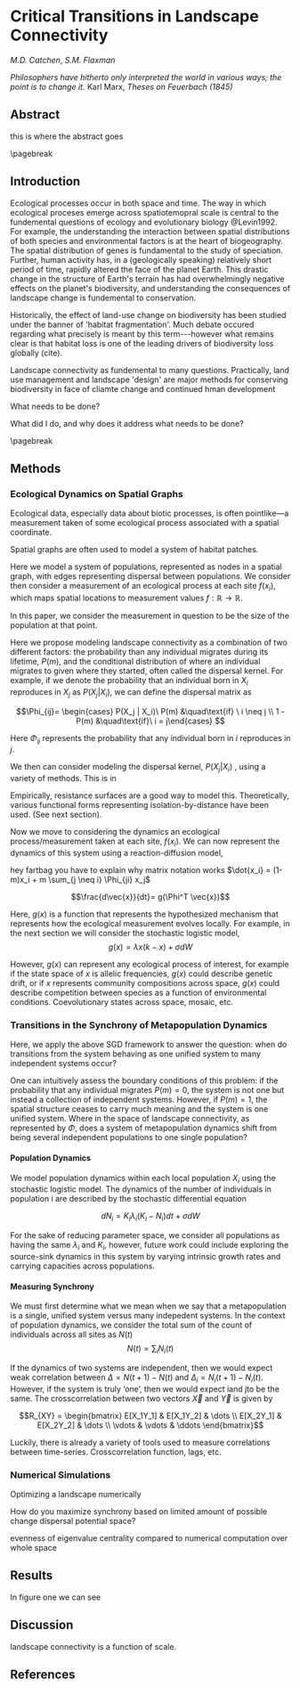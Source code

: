 # Critical Transitions in Landscape Connectivity

_M.D. Catchen_, _S.M. Flaxman_

_Philosophers have hitherto only interpreted the world in various ways; the point is to change it._
Karl Marx, _Theses on Feuerbach (1845)_

## Abstract

this is where the abstract goes

\pagebreak  

## Introduction

Ecological processes occur in both space and time. The way in which ecological proceses emerge across spatiotemopral scale is central to the fundemental questions of ecology and evolutionary biology @Levin1992. For example, the understanding the interaction between spatial distributions of both species and environmental factors is at the heart of biogeography. The spatial distribution of genes is fundamental to the study of speciation. Further, human activity has, in a (geologically speaking) relatively short period of time, rapidly altered the face of the planet Earth. This drastic change in the structure of Earth's terrain has had overwhelmingly negative effects on the planet's biodiversity, and understanding the consequences of landscape change is fundemental to conservation.

Historically, the effect of land-use change on biodiversity has been studied under the banner of 'habitat fragmentation'. Much debate occured regarding what precisely is meant by this term---however what remains clear is that habitat loss is one of the leading drivers of biodiversity loss globally (cite).  



Landscape connectivity as fundemental to many questions. Practically, land use management and landscape 'design' are major methods for conserving biodiversity in face of cliamte change and continued hman development 

What needs to be done? 

What did I do, and why does it address what needs to be done?

\pagebreak

## Methods

### Ecological Dynamics on Spatial Graphs

Ecological data, especially data about biotic processes, is often pointlike—a measurement taken of some ecological process associated with a spatial coordinate. 

Spatial graphs are often used to model a system of habitat patches.

Here we model a system of populations, represented as nodes in a spatial graph, with edges representing dispersal between populations. We consider then consider a measurement of an ecological process at each site $f(x_i)$, which maps spatial locations to measurement values $f : \mathbb{R}  \to \mathbb{R}$.

In this paper, we consider the measurement in question to be the size of the population at that point.

Here we propose modeling landscape connectivity as a combination of two different factors: the probability than any individual migrates during its lifetime, $P(m)$, and the conditional distribution of where an individual migrates to given where they started, often called the dispersal kernel. For example, if we denote the probability that an individual born in $X_i$ reproduces in $X_j$ as $P(X_j | X_i)$, we can define the dispersal matrix as

$$\Phi_{ij}= \begin{cases} P(X_j | X_i)\ P(m)   &\quad\text{if} \  i \neq j \\ 1 - P(m)  &\quad\text{if}\ i = j\end{cases}   $$

Here $\Phi_{ij}$ represents the probability that any individual born in $i$ reproduces in $j$.

We then can consider modeling the dispersal kernel, $P(X_j | X_i )$ , using a variety of methods. This is in

Empirically, resistance surfaces are a good way to model this. Theoretically, various functional forms representing isolation-by-distance have been used. (See next section).

Now we move to considering the dynamics an ecological process/measurement taken at each site, $f(x_i)$. We can now represent the dynamics of this system using a reaction-diffusion model,

hey fartbag you have to explain why matrix notation works $\dot{x_i} = (1-m)x_i + m \sum_{j \neq i} \Phi_{ji} x_j$

$$\frac{d\vec{x}}{dt}= g(\Phi^T \vec{x})$$ 

Here, $g(x)$ is a function that represents the hypothesized mechanism that represents how the ecological measurement evolves locally. For example, in the next section we will consider the stochastic logistic model, $$g(x) = \lambda x(k-x) + \sigma dW$$ 

However, $g(x)$ can represent any ecological process of interest, for example if the state space of $x$ is allelic frequencies, $g(x)$ could describe genetic drift, or if $x$ represents community compositions across space, $g(x)$ could describe competition between species as a function of environmental conditions. Coevolutionary states across space, mosaic, etc.  

### Transitions in the Synchrony of Metapopulation Dynamics

Here, we apply the above SGD framework to answer the question: when do transitions from the system behaving as one unified system to many independent systems occur?

One can intuitively assess the boundary conditions of this problem: if the probability that any individual migrates $P(m) =  0$, the system is not one but instead a collection of independent systems. However, if $P(m)=1$, the spatial structure ceases to carry much meaning and the system is one unified system. Where in the space of landscape connectivity, as represented by $\Phi$, does a system of metapopulation dynamics shift from being several independent populations to one single population? 

#### Population Dynamics

We model population dynamics within each local population $X_i$ using the stochastic logistic model. The dynamics of the number of individuals in population i are described by the stochastic differential equation   

$$dN_i = K_{i} \lambda_i (K_i-N_i) dt + \sigma dW$$

For the sake of reducing parameter space, we consider all populations as having the same $\lambda_i$ and $K_i$, however, future work could include exploring the source-sink dynamics in this system by varying intrinsic growth rates and carrying capacities across populations. 

#### Measuring Synchrony

We must first determine what we mean when we say that a metapopulation is a single, unified system versus many indepedent systems. In the context of population dynamics, we consider the total sum of the count of individuals across all sites as $N(t)$  
$$N(t) = \sum_i N_i(t)$$

If the dynamics of two systems are independent, then we would expect weak  correlation between $\Delta =N(t+1) - N(t)$ and $\Delta_i=N_i(t+1) - N_i(t)$.
However, if the system is truly ‘one’, then we would expect iand jto be the same. 
The crosscorrelation between two vectors $\vec{X}$ and $\vec{Y}$ is given by 

$$R_{XY} = \begin{bmatrix} E[X_1Y_1] & E[X_1Y_2] & \dots \\ E[X_2Y_1] & E[X_2Y_2] & \dots \\  \vdots & \vdots & \ddots  \end{bmatrix}$$

Luckily, there is already a variety of tools used to measure correlations between time-series. Crosscorrelation function, lags, etc.

### Numerical Simulations

Optimizing a landscape numerically

How do you maximize synchrony based on limited amount of possible change dispersal potential space?

evenness of eigenvalue centrality compared to numerical computation over whole space

## Results

In figure one we can see

## Discussion

landscape connectivity is a function of scale.

## References